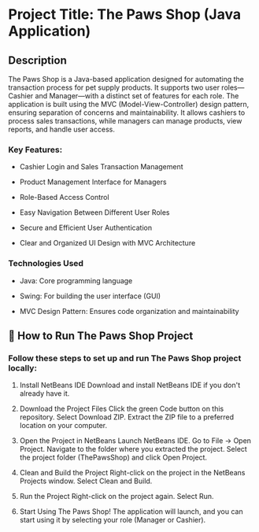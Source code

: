 # **Project Title: The Paws Shop (Java Application)**

## Description
The Paws Shop is a Java-based application designed for automating the transaction process for pet supply products. It supports two user roles—Cashier and Manager—with a distinct set of features for each role. The application is built using the MVC (Model-View-Controller) design pattern, ensuring separation of concerns and maintainability. It allows cashiers to process sales transactions, while managers can manage products, view reports, and handle user access.

### Key Features:

* Cashier Login and Sales Transaction Management

* Product Management Interface for Managers

* Role-Based Access Control

* Easy Navigation Between Different User Roles

* Secure and Efficient User Authentication

* Clear and Organized UI Design with MVC Architecture

### Technologies Used

* Java: Core programming language

* Swing: For building the user interface (GUI)

* MVC Design Pattern: Ensures code organization and maintainability

## 🚀 How to Run The Paws Shop Project

### Follow these steps to set up and run The Paws Shop project locally:

1. Install NetBeans IDE
Download and install NetBeans IDE if you don't already have it.

2. Download the Project Files
Click the green Code button on this repository.
Select Download ZIP.
Extract the ZIP file to a preferred location on your computer.

3. Open the Project in NetBeans
Launch NetBeans IDE.
Go to File → Open Project.
Navigate to the folder where you extracted the project.
Select the project folder (ThePawsShop) and click Open Project.

4. Clean and Build the Project
Right-click on the project in the NetBeans Projects window.
Select Clean and Build.

5. Run the Project
Right-click on the project again.
Select Run.

6. Start Using The Paws Shop!
The application will launch, and you can start using it by selecting your role (Manager or Cashier).

